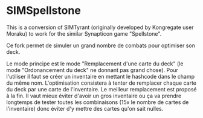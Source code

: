 # SIMSpellstone
This is a conversion of SIMTyrant (originally developed by Kongregate user Moraku) to work for the similar Synapticon game "Spellstone".

Ce fork permet de simuler un grand nombre de combats pour optimiser son deck.

Le mode principe est le mode "Remplacement d'une carte du deck" (le mode "Ordonancement du deck" ne donnant pas grand chose). Pour l'utiliser il faut se créer un inventaire en mettant le hashcode dans le champ du même nom.
L'optimisation consistera à tenter de remplacer chaque carte du deck par une carte de l'inventaire. Le meilleur remplacement est proposé à la fin. Il vaut mieux éviter d'avoir un gros inventaire ou ça va prendre longtemps de tester toutes les combinaisons (15x le nombre de cartes de l'inventaire) donc éviter d'y mettre des cartes qu'on sait nulles.
